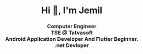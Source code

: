 <h1 align="center">Hi 👋, I'm Jemil</h1>
<h3 align="center">Computer Engineer<br/> 
 TSE @ Tatvasoft<br/>
 Android Application Developer And Flutter Beginner.<br/>
.net Devloper</h3>

<!--
**Jemil2301/Jemil2301** is a ✨ _special_ ✨ repository because its `README.md` (this file) appears on your GitHub profile.

Here are some ideas to get you started:

- 🔭 I’m currently working on ...
- 🌱 I’m currently learning ...
- 👯 I’m looking to collaborate on ...
- 🤔 I’m looking for help with ...
- 💬 Ask me about ...
- 📫 How to reach me: ...
- 😄 Pronouns: ...
- ⚡ Fun fact: ...
-->
